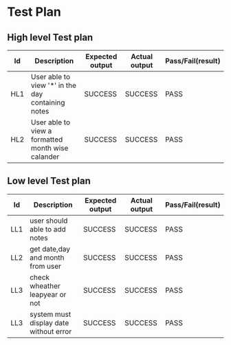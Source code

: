 # Test Plan
  ## High level Test plan
  |Id|Description|Expected output|Actual output|Pass/Fail(result)|
  |---|---|---|---|---|
  |HL1| User able to view '*' in the day containing notes |SUCCESS|SUCCESS|PASS|
  |HL2| User able to view a formatted month wise calander |SUCCESS|SUCCESS|PASS|

## Low level Test plan

|Id|Description|Expected output|Actual output|Pass/Fail(result)|
|---|---|---|---|---|
|LL1| user should able to add notes   |SUCCESS|SUCCESS|PASS|
|LL2| get date,day and month from user|SUCCESS|SUCCESS|PASS|
|LL3| check wheather leapyear or not |SUCCESS|SUCCESS|PASS|
|LL3| system must display date without error|SUCCESS|SUCCESS|PASS|

  
